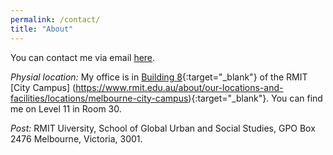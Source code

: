 ```yaml
---
permalink: /contact/
title: "About"
---
```


You can contact me via email [here](mailto:ascelin.gordon@rmit.edu.au).

*Physial location:* My office is in [Building 8](https://goo.gl/maps/NKJua22D8LzVUgwY6){:target="_blank"} of the RMIT [City Campus] (https://www.rmit.edu.au/about/our-locations-and-facilities/locations/melbourne-city-campus){:target="_blank"}. You can find me on Level 11 in Room 30. 

*Post:* RMIT Uiversity, School of Global Urban and Social Studies, GPO Box 2476 Melbourne, Victoria, 3001. 
